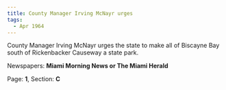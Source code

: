 ```yaml
---  
title: County Manager Irving McNayr urges  
tags:  
  - Apr 1964  
---  
```

  
County Manager Irving McNayr urges the state to make all of Biscayne Bay south of Rickenbacker Causeway a state park.  
  
Newspapers: **Miami Morning News or The Miami Herald**  
  
Page: **1**, Section: **C** 
